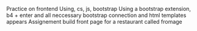 Practice on frontend
Using, cs, js, bootstrap
Using a bootstrap extension, b4 + enter and all neccessary bootstrap connection and html templates appears
Assignement build front page for a restaurant called fromage